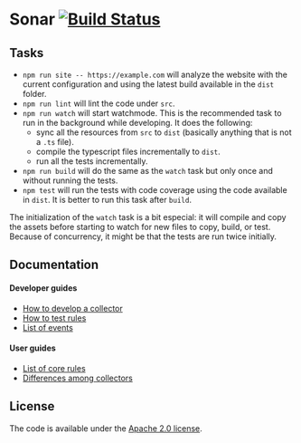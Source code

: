 # Sonar [![Build Status](https://travis-ci.com/MicrosoftEdge/Sonar.svg?token=ie6AidxpTLajKCNExwqL&branch=master)](https://travis-ci.com/MicrosoftEdge/Sonar)


## Tasks

* `npm run site -- https://example.com` will analyze the website with
   the current configuration and using the latest build available in
   the `dist` folder.
* `npm run lint` will lint the code under `src`.
* `npm run watch` will start watchmode. This is the recommended task
   to run in the background while developing. It does the following:
  * sync all the resources from `src` to `dist` (basically anything
    that is not a `.ts` file).
  * compile the typescript files incrementally to `dist`.
  * run all the tests incrementally.
* `npm run build` will do the same as the `watch` task but only once
  and without running the tests.
* `npm test` will run the tests with code coverage using the code
  available in `dist`. It is better to run this task after `build`.

The initialization of the `watch` task is a bit especial: it will
compile and copy the assets before starting to watch for new files
to copy, build, or test. Because of concurrency, it might be that
the tests are run twice initially.


## Documentation

#### Developer guides

* [How to develop a collector](docs/developer-guide/collectors/how-to-develop-a-collector.md)
* [How to test rules](docs/developer-guide/rules/how-to-test-rules.md)
* [List of events](docs/developer-guide/events/list-of-events.md)

#### User guides

* [List of core rules](docs/user-guide/rules/index.md)
* [Differences among collectors](docs/user-guide/differences-among-collectors.md)


## License

The code is available under the [Apache 2.0 license](LICENSE.txt).
